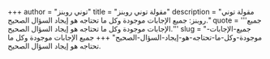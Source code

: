 +++
author = "توني روبنز"
title = "مقولة توني روبنز"
description = "مقولة توني روبنز: جميع الإجابات موجودة وكل ما تحتاجه هو إيجاد السؤال الصحيح."
quote = '''جميع الإجابات موجودة وكل ما تحتاجه هو إيجاد السؤال الصحيح.''' 
slug = "جميع-الإجابات-موجودة-وكل-ما-تحتاجه-هو-إيجاد-السؤال-الصحيح"
+++
جميع الإجابات موجودة وكل ما تحتاجه هو إيجاد السؤال الصحيح.
